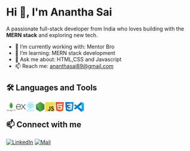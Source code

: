 # Hi 👋, I'm Anantha Sai

A passionate full-stack developer from India who loves building with the **MERN stack** and exploring new tech.

- 🔭 I’m currently working with: Mentor Bro 
- 🌱 I’m learning: MERN stack development
- 💬 Ask me about: HTML,CSS and Javascript
- 📫 Reach me: ananthasai89@gmail.com

## 🛠️ Languages and Tools
<img align="left" alt="MongoDB" width="26px" src="https://raw.githubusercontent.com/devicons/devicon/master/icons/mongodb/mongodb-original-wordmark.svg" />
<img align="left" alt="Express" width="26px" src="https://raw.githubusercontent.com/devicons/devicon/master/icons/express/express-original.svg" />
<img align ="left" alt="Reactjs" width="26px"
src="https://raw.githubusercontent.com/devicons/devicon/master/icons/react/react-original-wordmark.svg" />
<img align="left" alt="Node.js" width="26px" src="https://raw.githubusercontent.com/devicons/devicon/master/icons/nodejs/nodejs-original.svg" />
<img align="left" alt="JavaScript" width="26px" src="https://raw.githubusercontent.com/devicons/devicon/master/icons/javascript/javascript-original.svg" />
<img align="left" alt="HTML5" width="26px" src="https://raw.githubusercontent.com/devicons/devicon/master/icons/html5/html5-original.svg" />
<img align="left" alt="CSS3" width="26px" src="https://raw.githubusercontent.com/devicons/devicon/master/icons/css3/css3-original.svg" />
<img align="left" alt="VSCode" width="26px" src="https://raw.githubusercontent.com/devicons/devicon/master/icons/vscode/vscode-original.svg" />

<br/>

## 📫 Connect with me
[![LinkedIn](https://img.shields.io/badge/LinkedIn-blue?style=for-the-badge&logo=linkedin)](https://linkedin.com/in/ananthasaijr/)
[![Mail](https://img.shields.io/badge/Gmail-red?style=for-the-badge&logo=gmail&logoColor=white)](mailto:ananthasai89@gmail.com)
